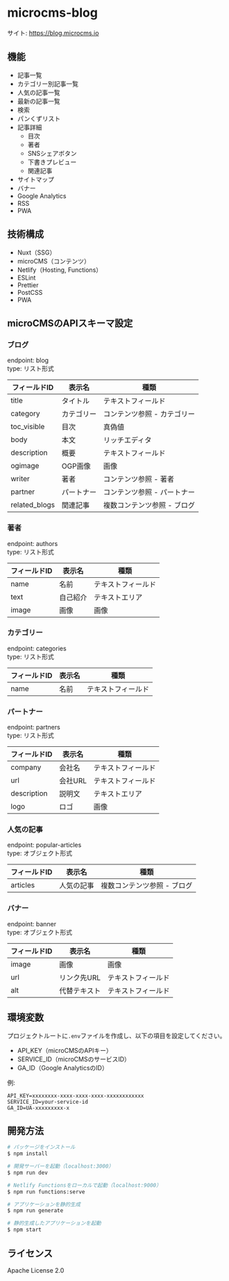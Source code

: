 # microcms-blog
サイト: https://blog.microcms.io

## 機能
- 記事一覧
- カテゴリー別記事一覧
- 人気の記事一覧
- 最新の記事一覧
- 検索
- パンくずリスト
- 記事詳細
  - 目次
  - 著者
  - SNSシェアボタン
  - 下書きプレビュー
  - 関連記事
- サイトマップ
- バナー
- Google Analytics
- RSS
- PWA

## 技術構成
- Nuxt（SSG）
- microCMS（コンテンツ）
- Netlify（Hosting, Functions）
- ESLint
- Prettier
- PostCSS
- PWA

## microCMSのAPIスキーマ設定
### ブログ
endpoint: blog  
type: リスト形式

| フィールドID | 表示名 | 種類 |
| ------------- | ------------- | ----- |
| title | タイトル | テキストフィールド |
| category | カテゴリー | コンテンツ参照 - カテゴリー |
| toc_visible | 目次 | 真偽値 |
| body | 本文 | リッチエディタ |
| description | 概要 | テキストフィールド |
| ogimage | OGP画像 | 画像 |
| writer | 著者 | コンテンツ参照 - 著者 |
| partner | パートナー | コンテンツ参照 - パートナー |
| related_blogs | 関連記事 | 複数コンテンツ参照 - ブログ |

### 著者
endpoint: authors  
type: リスト形式

| フィールドID | 表示名 | 種類 |
| ------------- | ------------- | ----- |
| name | 名前 | テキストフィールド |
| text | 自己紹介 | テキストエリア |
| image | 画像 | 画像 |

### カテゴリー
endpoint: categories  
type: リスト形式

| フィールドID | 表示名 | 種類 |
| ------------- | ------------- | ----- |
| name | 名前 | テキストフィールド |

### パートナー
endpoint: partners  
type: リスト形式

| フィールドID | 表示名 | 種類 |
| ------------- | ------------- | ----- |
| company | 会社名 | テキストフィールド |
| url | 会社URL | テキストフィールド |
| description | 説明文 | テキストエリア |
| logo | ロゴ | 画像 |

### 人気の記事
endpoint: popular-articles  
type: オブジェクト形式

| フィールドID | 表示名 | 種類 |
| ------------- | ------------- | ----- |
| articles | 人気の記事 | 複数コンテンツ参照 - ブログ |

### バナー
endpoint: banner  
type: オブジェクト形式

| フィールドID | 表示名 | 種類 |
| ------------- | ------------- | ----- |
| image | 画像 | 画像 |
| url | リンク先URL | テキストフィールド |
| alt | 代替テキスト | テキストフィールド |

## 環境変数
プロジェクトルートに`.env`ファイルを作成し、以下の項目を設定してください。
- API_KEY（microCMSのAPIキー）
- SERVICE_ID（microCMSのサービスID）
- GA_ID（Google AnalyticsのID）

例:
```
API_KEY=xxxxxxxx-xxxx-xxxx-xxxx-xxxxxxxxxxxx
SERVICE_ID=your-service-id
GA_ID=UA-xxxxxxxxx-x
```

## 開発方法

```bash
# パッケージをインストール
$ npm install

# 開発サーバーを起動（localhost:3000）
$ npm run dev

# Netlify Functionsをローカルで起動（localhost:9000）
$ npm run functions:serve

# アプリケーションを静的生成
$ npm run generate

# 静的生成したアプリケーションを起動
$ npm start
```

## ライセンス
Apache License 2.0
